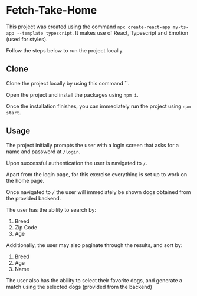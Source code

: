 # Fetch-Take-Home

This project was created using the command `npx create-react-app my-ts-app --template typescript`. It makes use of React, Typescript and Emotion (used for styles).

Follow the steps below to run the project locally.

## Clone

Clone the project locally by using this command ``.

Open the project and install the packages using `npm i`.

Once the installation finishes, you can immediately run the project using `npm start`.

## Usage

The project initially prompts the user with a login screen that asks for a name and password at `/login`.

Upon successful authentication the user is navigated to `/`.

Apart from the login page, for this exercise everything is set up to work on the home page.

Once navigated to `/` the user will immediately be shown dogs obtained from the provided backend.

The user has the ability to search by:
1. Breed
2. Zip Code
3. Age

Additionally, the user may also paginate through the results, and sort by:
1. Breed
2. Age
3. Name

The user also has the ability to select their favorite dogs, and generate a match using the selected dogs (provided from the backend)
